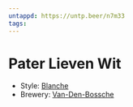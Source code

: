 ```yaml
---
untappd: https://untp.beer/n7m33
tags:
---
```


# Pater Lieven Wit

- Style: [Blanche](Blanche.md)
- Brewery: [Van-Den-Bossche](Van-Den-Bossche.md)